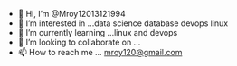 - 👋 Hi, I’m @Mroy12013121994
- 👀 I’m interested in ...data science database devops linux
- 🌱 I’m currently learning ...linux and devops
- 💞️ I’m looking to collaborate on ...
- 📫 How to reach me ... mroy120@gmail.com

<!---
Mroy12013121994/Mroy12013121994 is a ✨ special ✨ repository because its `README.md` (this file) appears on your GitHub profile.
You can click the Preview link to take a look at your changes.
--->
